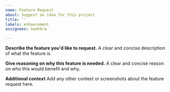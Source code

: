 ```yaml
---
name: Feature Request
about: Suggest an idea for this project
title: ''
labels: enhancement
assignees: noahkra

---
```


**Describe the feature you'd like to request.**
A clear and concise description of what the feature is.

**Give reasoning on why this feature is needed.**
A clear and concise reason on who this would benefit and why.

**Additional context**
Add any other context or screenshots about the feature request here.
